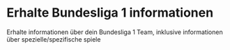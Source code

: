 # Erhalte Bundesliga 1 informationen
Erhalte informationen über dein Bundesliga 1 Team, inklusive informationen über spezielle/spezifische spiele
